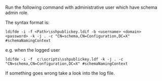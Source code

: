 Run the following command with administrative user which have schema admin role.

The syntax format is:
```
ldifde -i -f <Path>\sshpublickey.ldif -b <username> <domain> <password> -k -j . -c "CN=schema,CN=Configuration,DC=X" #schemaNamingContext
```
e.g. when the logged user
```
ldifde -i -f  c:\scripts\sshpublickey.ldf -k -j . -c "CN=schema,CN=Configuration,DC=X" #schemaNamingContext
```
If something goes wrong take a look into the log file.

